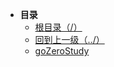 * **目录**
  * [根目录（/）](/README)
  * [回到上一级（../）](/README)
  * [goZeroStudy](/study/GoLang/go-Zero/goZeroStudy)



